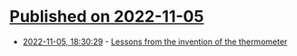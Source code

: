 # [Published on 2022-11-05](index.md)

* [2022-11-05, 18:30:29](https://news.ycombinator.com/item?id=33484237) - [Lessons from the invention of the thermometer](https://antonhowes.substack.com/p/age-of-invention-getting-into-hot)
